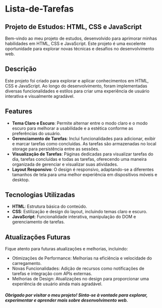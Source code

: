 # Lista-de-Tarefas

## Projeto de Estudos: HTML, CSS e JavaScript

Bem-vindo ao meu projeto de estudos, desenvolvido para aprimorar minhas habilidades em HTML, CSS e JavaScript. Este projeto é uma excelente oportunidade para explorar novas técnicas e desafios no desenvolvimento web.

## Descrição

Este projeto foi criado para explorar e aplicar conhecimentos em HTML, CSS e JavaScript. Ao longo do desenvolvimento, foram implementadas diversas funcionalidades e estilos para criar uma experiência de usuário interativa e visualmente agradável.

## Features

- **Tema Claro e Escuro**: Permite alternar entre o modo claro e o modo escuro para melhorar a usabilidade e a estética conforme as preferências do usuário.
- **Gerenciamento de Tarefas**: Inclui funcionalidades para adicionar, exibir e marcar tarefas como concluídas. As tarefas são armazenadas no local storage para persistência entre as sessões.
- **Visualização de Tarefas**: Páginas dedicadas para visualizar tarefas do dia, tarefas concluídas e todas as tarefas, oferecendo uma maneira organizada de gerenciar e visualizar suas atividades.
- **Layout Responsivo**: O design é responsivo, adaptando-se a diferentes tamanhos de tela para uma melhor experiência em dispositivos móveis e desktop.

## Tecnologias Utilizadas

- **HTML**: Estrutura básica do conteúdo.
- **CSS**: Estilização e design do layout, incluindo temas claro e escuro.
- **JavaScript**: Funcionalidade interativa, manipulação do DOM e gerenciamento de tarefas.

## Atualizações Futuras

Fique atento para futuras atualizações e melhorias, incluindo:

- Otimizações de Performance: Melhorias na eficiência e velocidade do carregamento.
- Novas Funcionalidades: Adição de recursos como notificações de tarefas e integração com APIs externas.
- Melhorias de Design: Atualizações no design para proporcionar uma experiência de usuário ainda mais agradável.


##### Obrigado por visitar o meu projeto! Sinta-se à vontade para explorar, experimentar e aprender mais sobre desenvolvimento web.

